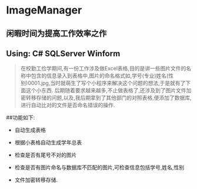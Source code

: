 # ImageManager

## 闲暇时间为提高工作效率之作 
## Using: C# SQLServer Winform

>在校勤工俭学期间,有一份工作涉及做Excel表格,目的是讲一些图片文件的名称中包含的信息录入到表格中,图片的命名格式如,学号(专业)姓名(性别)0001.jpg,当时就萌生了写个小程序来解决这个问题的想法,于是就有了下面这个小东西.
>后期随着要求越来越多,不止做表格了,还涉及到了图片文件加密转移存储的问题,以及,我后期拿到了其他部门的对照表格,便添加了数据库,进行自动比对的文件是否命名错误的操作.
>

##功能如下:

* 自动生成表格

* 根据小表格自动生成学年总表

* 检查是否有尾号不对的图片

* 检查是否有图片命名与数据库不匹配的图片,可检查信息包括学号,姓名,性别

* 文件加密转移存储.


